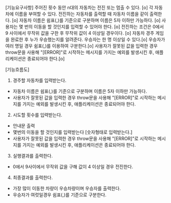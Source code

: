 [기능요구사항]
주어진 횟수 동안 n대의 자동차는 전진 또는 멈출 수 있다. [o]
각 자동차에 이름을 부여할 수 있다. 전진하는 자동차를 출력할 때 자동차 이름을 같이 출력한다. [o]
자동차 이름은 쉼표(,)를 기준으로 구분하며 이름은 5자 이하만 가능하다. [o]
사용자는 몇 번의 이동을 할 것인지를 입력할 수 있어야 한다. [o]
전진하는 조건은 0에서 9 사이에서 무작위 값을 구한 후 무작위 값이 4 이상일 경우이다. [o]
자동차 경주 게임을 완료한 후 누가 우승했는지를 알려준다. 우승자는 한 명 이상일 수 있다.[o]
우승자가 여러 명일 경우 쉼표(,)를 이용하여 구분한다.[o]
사용자가 잘못된 값을 입력한 경우 throw문을 사용해 "[ERROR]"로 시작하는 메시지를 가지는 예외를 발생시킨 후, 애플리케이션은 종료되어야 한다.[o]

[기능흐름도]

1. 경주할 자동차를 입력받는다.

- 자동차 이름은 쉼표(,)를 기준으로 구분하며 이름은 5자 이하만 가능하다.
- 사용자가 잘못된 값을 입력한 경우 throw문을 사용해 "[ERROR]"로 시작하는 메시지를 가지는 예외를 발생시킨 후, 애플리케이션은 종료되어야 한다.

2. 시도할 횟수를 입력받는다.

- 안내문 출력
- 몇번의 이동을 할 것인지를 입력받는다 [숫자형태로 입력받는다.]
- 사용자가 잘못된 값을 입력한 경우 throw문을 사용해 "[ERROR]"로 시작하는 메시지를 가지는 예외를 발생시킨 후, 애플리케이션은 종료되어야 한다.

3. 실행결과를 출력한다.

- 0에서 9사이에서 무작위 값을 구해 값이 4 이상일 경우 전진한다.

4. 최종결과를 출력한다.

- 가장 많이 이동한 차량이 우승차량이며 우승자를 출력한다.
- 우승자가 여럿일경우 쉼표(,)를 기준으로 구분한다.
